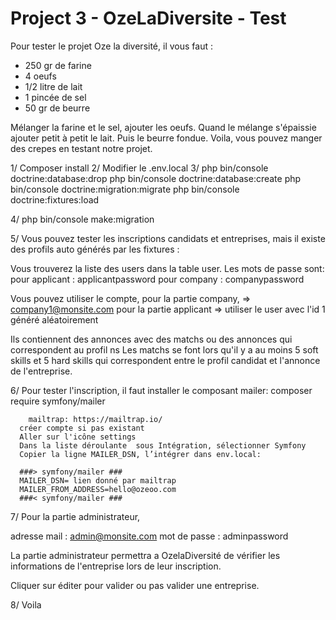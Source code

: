 # Project 3 - OzeLaDiversite - Test

Pour tester le projet Oze la diversité, il vous faut :

  - 250 gr de farine
  - 4 oeufs
  - 1/2 litre de lait
  - 1 pincée de sel
  - 50 gr de beurre
  
Mélanger la farine et le sel, ajouter les oeufs. Quand le mélange s'épaissie ajouter petit à petit le lait. Puis le beurre fondue.
Voila, vous pouvez manger des crepes en testant notre projet.

1/ Composer install
2/ Modifier le .env.local
3/ php bin/console doctrine:database:drop
   php bin/console doctrine:database:create
   php bin/console doctrine:migration:migrate
   php bin/console doctrine:fixtures:load
   
4/ php bin/console make:migration

5/ Vous pouvez tester les inscriptions candidats et entreprises, mais il existe des profils auto générés par les fixtures :

  Vous trouverez la liste des users dans la table user.
  Les mots de passe sont: 
    pour applicant : applicantpassword
    pour company : companypassword
    
 Vous pouvez utiliser le compte, pour la partie company, => company1@monsite.com
                                 pour la partie applicant => utiliser le user avec l'id 1 généré aléatoirement
                                 
 Ils contiennent des annonces avec des matchs ou des annonces qui correspondent au profil
 ns
 Les matchs se font lors qu'il y a au moins 5 soft skills et 5 hard skills qui correspondent entre le profil candidat et l'annonce de l'entreprise.
 
 6/ Pour tester l'inscription, il faut installer le composant mailer: composer require symfony/mailer
 
        mailtrap: https://mailtrap.io/ 
      créer compte si pas existant
      Aller sur l'icône settings
      Dans la liste déroulante  sous Intégration, sélectionner Symfony
      Copier la ligne MAILER_DSN, l’intégrer dans env.local:

      ###> symfony/mailer ###
      MAILER_DSN= lien donné par mailtrap
      MAILER_FROM_ADDRESS=hello@ozeoo.com
      ###< symfony/mailer ###
      
7/ Pour la partie administrateur,

  adresse mail : admin@monsite.com
  mot de passe : adminpassword
  
  La partie administrateur permettra a OzelaDiversité de vérifier les informations de l'entreprise lors de leur inscription.
  
  Cliquer sur éditer pour valider ou pas valider une entreprise.
  
8/ Voila

